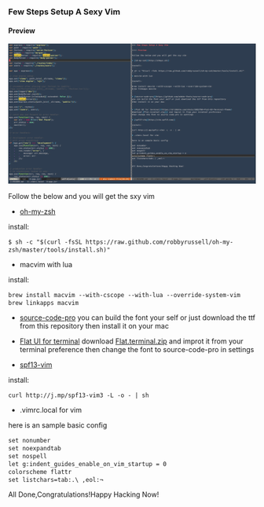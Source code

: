### Few Steps Setup A Sexy Vim

#### Preview

![](https://github.com/dayuoba/sexy-vim/blob/master/prevew.png)

Follow the below and you will get the sxy vim

* [oh-my-zsh](http://ohmyz.sh/)

install:
```
$ sh -c "$(curl -fsSL https://raw.github.com/robbyrussell/oh-my-zsh/master/tools/install.sh)"
```
* macvim with lua

install:
```
brew install macvim --with-cscope --with-lua --override-system-vim
brew linkapps macvim
```

* [source-code-pro](https://github.com/adobe-fonts/source-code-pro)
you can build the font your self or just download the ttf from this repository
then install it on your mac


* [Flat UI for terminal](https://dribbble.com/shots/1021755-Flat-UI-Terminal-Theme)
download [Flat.terminal.zip]() and improt it from your terminal preference
then change the font to source-code-pro in settings 

* [spf13-vim](http://vim.spf13.com/) 

install:
```
curl http://j.mp/spf13-vim3 -L -o - | sh
```
* .vimrc.local for vim

here is an sample basic config 
```
set nonumber
set noexpandtab
set nospell
let g:indent_guides_enable_on_vim_startup = 0
colorscheme flattr
set listchars=tab:.\ ,eol:¬
```

All Done,Congratulations!Happy Hacking Now!
